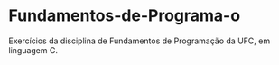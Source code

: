 # Fundamentos-de-Programa-o
Exercícios da disciplina de Fundamentos de Programação da UFC, em linguagem C.

